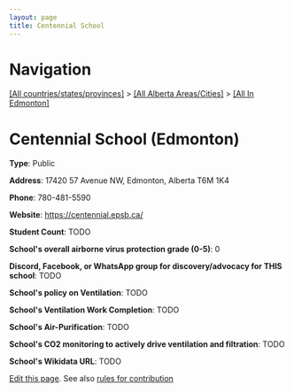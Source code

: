 ```yaml
---
layout: page
title: Centennial School
---
```

# Navigation

[[All countries/states/provinces]](../../..) > [[All Alberta Areas/Cities]](../..) > [[All In Edmonton]](..)

# Centennial School (Edmonton)

**Type**: Public

**Address**: 17420 57 Avenue NW, Edmonton, Alberta T6M 1K4

**Phone**: 780-481-5590

**Website**: <https://centennial.epsb.ca/>

**Student Count**: TODO

**School's overall airborne virus protection grade (0-5)**: 0

**Discord, Facebook, or WhatsApp group for discovery/advocacy for THIS school**: TODO

**School's policy on Ventilation**: TODO

**School's Ventilation Work Completion**: TODO

**School's Air-Purification**: TODO

**School's CO2 monitoring to actively drive ventilation and filtration**: TODO

**School's Wikidata URL**: TODO


[Edit this page](https://github.com/ventilate-schools/AB/edit/main/./Edmonton/Centennial_School.md). See also [rules for contribution](../../../contribution-rules/)